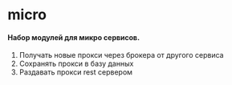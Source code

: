 # micro
#### Набор модулей для микро сервисов.
1. Получать новые прокси через брокера от другого сервиса
1. Сохранять прокси в базу данных
1. Раздавать прокси rest сервером
